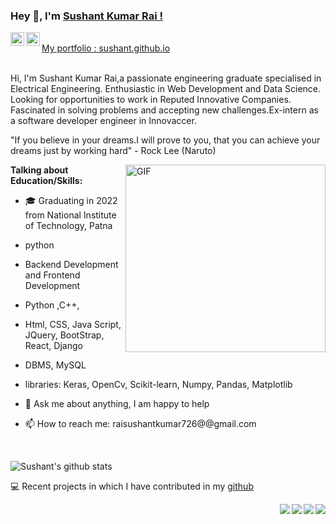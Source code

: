 ### Hey 👋, I'm [Sushant Kumar Rai !](https://github.com/sushant2308)


<a href="https://www.linkedin.com/in/sushant-kumar-rai-26a5491a6/">
  <img align="left" alt="Sushant's LinkdeIN" width="22px" src="https://cdn.jsdelivr.net/npm/simple-icons@v3/icons/linkedin.svg" />
</a>
<a href="https://leetcode.com/raisushantkumar726/">
  <img align="left" alt="Sushant's Leetcode" width="22px" src="https://cdn.jsdelivr.net/npm/simple-icons@v3/icons/leetcode.svg" />
</a>
<br />
 <a href="https://sushant2308.github.io/Portfolio-web/#/" align="left" > My portfolio : sushant.github.io </a> 
<br />
<br />

Hi, I'm Sushant Kumar Rai,a passionate engineering graduate specialised in Electrical Engineering. Enthusiastic in Web Development and Data Science. Looking for opportunities to work in Reputed Innovative Companies. Fascinated in solving problems and accepting new challenges.Ex-intern as a software developer engineer in Innovaccer.


"If you believe in your dreams.I will prove to you, that you can achieve your dreams just by working hard" - Rock Lee (Naruto) 



 <img align="right" height="300px" width= "320px" alt="GIF" src="https://media.giphy.com/media/elKG8f46lh3BvQkCOp/giphy.gif" />

**Talking about Education/Skills:**

- 🎓 Graduating in 2022 from National Institute of Technology, Patna
-  python 
-  Backend Development and Frontend Development
- Python ,C++,
-  Html, CSS, Java Script, JQuery, BootStrap, React, Django
-  DBMS, MySQL
-  libraries: Keras, OpenCv, Scikit-learn, Numpy, Pandas, Matplotlib

- 💬 Ask me about anything, I am happy to help
- 📫 How to reach me: raisushantkumar726@@gmail.com

&nbsp;


![Sushant's github stats](https://github-readme-stats.vercel.app/api?username=sushant2308&show_icons=true&hide_border=true)



💻 Recent projects in which I have contributed in my [github](https://github.com/sushant2308/)


<a href="https://github.com/sushant2308/Green-World">
    <img align="right" src="https://github-readme-stats.vercel.app/api/pin/?username=sushant2308&repo=Green-World" />
</a>

<a href="https://github.com/sushant2308/Meet-the-doctor">
    <img align="right" src="https://github-readme-stats.vercel.app/api/pin/?username=sushant2308&repo=Meet-the-doctor" />
</a>

<a href="https://github.com/sushant2308/MovieFlix">
    <img align="right" src="https://github-readme-stats.vercel.app/api/pin/?username=sushant2308&repo=MovieFlix" />
</a>
<a href="https://github.com/sushant2308/Portfolio-web">
    <img align="right" src="https://github-readme-stats.vercel.app/api/pin/?username=sushant2308&repo=Portfolio-web" />
</a>
